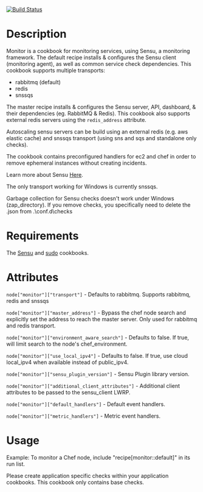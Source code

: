 [![Build Status](https://travis-ci.org/runningman84/chef-monitor.svg?branch=master)](https://travis-ci.org/runningman84/chef-monitor)

Description
===========

Monitor is a cookbook for monitoring services, using Sensu, a
monitoring framework. The default recipe installs & configures the
Sensu client (monitoring agent), as well as common service check
dependencies. This cookbook supports multiple transports:
* rabbitmq (default)
* redis
* snssqs

The master recipe installs & configures the Sensu server,
API, dashboard, & their dependencies (eg. RabbitMQ & Redis).
This cookbook also supports external redis servers using the `redis_address`
attribute.

Autoscaling sensu servers can be build using an external redis (e.g. aws elastic cache)
and snssqs transport (using sns and sqs and standalone only checks).

The cookbook contains preconfigured handlers for ec2 and chef 
in order to remove ephemeral instances without creating incidents.

Learn more about Sensu [Here](http://docs.sensuapp.org/).

The only transport working for Windows is currently snssqs.

Garbage collection for Sensu checks doesn't work under Windows (zap_directory).
If you remove checks, you specifically need to delete the .json from .\conf.d\checks

Requirements
============

The [Sensu](http://community.opscode.com/cookbooks/sensu) and [sudo](http://community.opscode.com/cookbooks/sudo) cookbooks.

Attributes
==========

`node["monitor"]["transport"]` - Defaults to rabbitmq.
Supports rabbitmq, redis and snssqs

`node["monitor"]["master_address"]` - Bypass the chef node search and
explicitly set the address to reach the master server. Only used 
for rabbitmq and redis transport.

`node["monitor"]["environment_aware_search"]` - Defaults to false.
If true, will limit search to the node's chef_environment.

`node["monitor"]["use_local_ipv4"]` - Defaults to false. If true,
use cloud local\_ipv4 when available instead of public\_ipv4.

`node["monitor"]["sensu_plugin_version"]` - Sensu Plugin library
version.

`node["monitor"]["additional_client_attributes"]` - Additional client
attributes to be passed to the sensu_client LWRP.

`node["monitor"]["default_handlers"]` - Default event handlers.

`node["monitor"]["metric_handlers"]` - Metric event handlers.

Usage
=====

Example: To monitor a Chef node, include
"recipe[monitor::default]" in its run list.

Please create application specific checks within your application cookbooks.
This cookbook only contains base checks.
